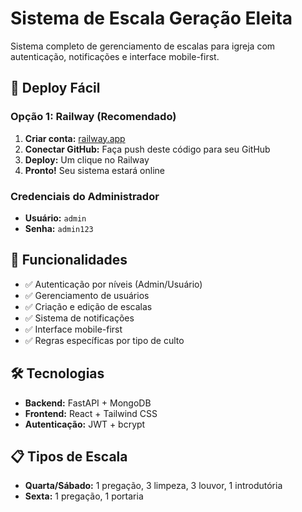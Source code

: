 # Sistema de Escala Geração Eleita

Sistema completo de gerenciamento de escalas para igreja com autenticação, notificações e interface mobile-first.

## 🚀 Deploy Fácil

### Opção 1: Railway (Recomendado)

1. **Criar conta:** [railway.app](https://railway.app)
2. **Conectar GitHub:** Faça push deste código para seu GitHub
3. **Deploy:** Um clique no Railway
4. **Pronto!** Seu sistema estará online

### Credenciais do Administrador
- **Usuário:** `admin`
- **Senha:** `admin123`

## 📱 Funcionalidades

- ✅ Autenticação por níveis (Admin/Usuário)
- ✅ Gerenciamento de usuários
- ✅ Criação e edição de escalas
- ✅ Sistema de notificações
- ✅ Interface mobile-first
- ✅ Regras específicas por tipo de culto

## 🛠️ Tecnologias

- **Backend:** FastAPI + MongoDB
- **Frontend:** React + Tailwind CSS
- **Autenticação:** JWT + bcrypt

## 📋 Tipos de Escala

- **Quarta/Sábado:** 1 pregação, 3 limpeza, 3 louvor, 1 introdutória
- **Sexta:** 1 pregação, 1 portaria